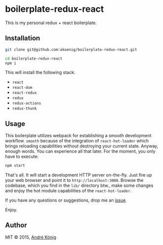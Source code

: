 # boilerplate-redux-react

This is my personal redux + react boilerplate.

## Installation

```sh
git clone git@github.com:akoenig/boilerplate-redux-react.git

cd boilerplate-redux-react
npm i
```

This will install the following stack:

  * `react`
  * `react-dom`
  * `react-redux`
  * `redux`
  * `redux-actions`
  * `redux-thunk`

## Usage

This boilerplate utilizes webpack for establishing a smooth development workflow. `smooth` because of the integration of `react-hot-loader` which brings reloading capabilities without destroying your current state. Anyway, enough words. You can experience all that later. For the moment, you only have to execute:

```sh
npm start
```

That's all. It will start a development HTTP server on-the-fly. Just fire up your web browser and point it to `http://localhost:3000`. Browse the codebase, which you find in the `lib/` directory btw., make some changes and enjoy the hot module capabilities of the `react-hot-loader`.

If you have any questions or suggestions, drop me an [issue](https://github.com/akoenig/boilerplate-redux-react/issues/new).

Enjoy.

## Author

MIT © 2015, [André König](mailto:andre.koenig@posteo.de)
